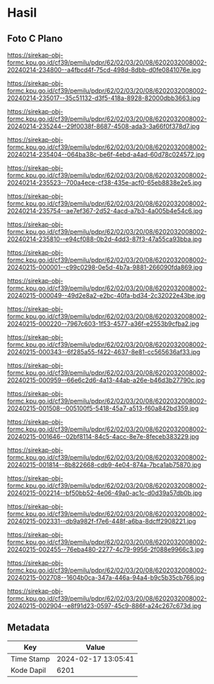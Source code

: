 # Hasil

## Foto C Plano

https://sirekap-obj-formc.kpu.go.id/cf39/pemilu/pdpr/62/02/03/20/08/6202032008002-20240214-234800--a4fbcd4f-75cd-498d-8dbb-d0fe0841076e.jpg

https://sirekap-obj-formc.kpu.go.id/cf39/pemilu/pdpr/62/02/03/20/08/6202032008002-20240214-235017--35c51132-d3f5-418a-8928-82000dbb3663.jpg

https://sirekap-obj-formc.kpu.go.id/cf39/pemilu/pdpr/62/02/03/20/08/6202032008002-20240214-235244--29f0038f-8687-4508-ada3-3a66f0f378d7.jpg

https://sirekap-obj-formc.kpu.go.id/cf39/pemilu/pdpr/62/02/03/20/08/6202032008002-20240214-235404--064ba38c-be6f-4ebd-a4ad-60d78c024572.jpg

https://sirekap-obj-formc.kpu.go.id/cf39/pemilu/pdpr/62/02/03/20/08/6202032008002-20240214-235523--700a4ece-cf38-435e-acf0-65eb8838e2e5.jpg

https://sirekap-obj-formc.kpu.go.id/cf39/pemilu/pdpr/62/02/03/20/08/6202032008002-20240214-235754--ae7ef367-2d52-4acd-a7b3-4a005b4e54c6.jpg

https://sirekap-obj-formc.kpu.go.id/cf39/pemilu/pdpr/62/02/03/20/08/6202032008002-20240214-235810--e94cf088-0b2d-4dd3-87f3-47a55ca93bba.jpg

https://sirekap-obj-formc.kpu.go.id/cf39/pemilu/pdpr/62/02/03/20/08/6202032008002-20240215-000001--c99c0298-0e5d-4b7a-9881-266090fda869.jpg

https://sirekap-obj-formc.kpu.go.id/cf39/pemilu/pdpr/62/02/03/20/08/6202032008002-20240215-000049--49d2e8a2-e2bc-40fa-bd34-2c32022e43be.jpg

https://sirekap-obj-formc.kpu.go.id/cf39/pemilu/pdpr/62/02/03/20/08/6202032008002-20240215-000220--7967c603-1f53-4577-a36f-e2553b9cfba2.jpg

https://sirekap-obj-formc.kpu.go.id/cf39/pemilu/pdpr/62/02/03/20/08/6202032008002-20240215-000343--6f285a55-f422-4637-8e81-cc565636af33.jpg

https://sirekap-obj-formc.kpu.go.id/cf39/pemilu/pdpr/62/02/03/20/08/6202032008002-20240215-000959--66e6c2d6-4a13-44ab-a26e-b46d3b27790c.jpg

https://sirekap-obj-formc.kpu.go.id/cf39/pemilu/pdpr/62/02/03/20/08/6202032008002-20240215-001508--005100f5-5418-45a7-a513-f60a842bd359.jpg

https://sirekap-obj-formc.kpu.go.id/cf39/pemilu/pdpr/62/02/03/20/08/6202032008002-20240215-001646--02bf8114-84c5-4acc-8e7e-8feceb383229.jpg

https://sirekap-obj-formc.kpu.go.id/cf39/pemilu/pdpr/62/02/03/20/08/6202032008002-20240215-001814--8b822668-cdb9-4e04-874a-7bca1ab75870.jpg

https://sirekap-obj-formc.kpu.go.id/cf39/pemilu/pdpr/62/02/03/20/08/6202032008002-20240215-002214--bf50bb52-4e06-49a0-ac1c-d0d39a57db0b.jpg

https://sirekap-obj-formc.kpu.go.id/cf39/pemilu/pdpr/62/02/03/20/08/6202032008002-20240215-002331--db9a982f-f7e6-448f-a6ba-8dcff2908221.jpg

https://sirekap-obj-formc.kpu.go.id/cf39/pemilu/pdpr/62/02/03/20/08/6202032008002-20240215-002455--76eba480-2277-4c79-9956-2f088e9966c3.jpg

https://sirekap-obj-formc.kpu.go.id/cf39/pemilu/pdpr/62/02/03/20/08/6202032008002-20240215-002708--1604b0ca-347a-446a-94a4-b9c5b35cb766.jpg

https://sirekap-obj-formc.kpu.go.id/cf39/pemilu/pdpr/62/02/03/20/08/6202032008002-20240215-002904--e8f91d23-0597-45c9-886f-a24c267c673d.jpg


## Metadata

| Key        | Value               |
| ---------- | ------------------- |
| Time Stamp | 2024-02-17 13:05:41 |
| Kode Dapil | 6201                |



